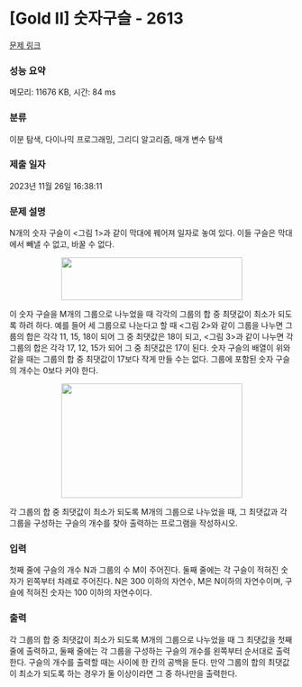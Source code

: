 # [Gold II] 숫자구슬 - 2613 

[문제 링크](https://www.acmicpc.net/problem/2613) 

### 성능 요약

메모리: 11676 KB, 시간: 84 ms

### 분류

이분 탐색, 다이나믹 프로그래밍, 그리디 알고리즘, 매개 변수 탐색

### 제출 일자

2023년 11월 26일 16:38:11

### 문제 설명

<p>N개의 숫자 구슬이 <그림 1>과 같이 막대에 꿰어져 일자로 놓여 있다. 이들 구슬은 막대에서 빼낼 수 없고, 바꿀 수 없다.</p>

<p style="text-align: center;"><img alt="" src="https://www.acmicpc.net/upload/images/zpnX89PzMGeEESangEe4ecW.png" style="width: 321px; height: 76px; "></p>

<p>이 숫자 구슬을 M개의 그룹으로 나누었을 때 각각의 그룹의 합 중 최댓값이 최소가 되도록 하려 하다. 예를 들어 세 그룹으로 나눈다고 할 때 <그림 2>와 같이 그룹을 나누면 그룹의 합은 각각 11, 15, 18이 되어 그 중 최댓값은 18이 되고, <그림 3>과 같이 나누면 각 그룹의 합은 각각 17, 12, 15가 되어 그 중 최댓값은 17이 된다. 숫자 구슬의 배열이 위와 같을 때는 그룹의 합 중 최댓값이 17보다 작게 만들 수는 없다. 그룹에 포함된 숫자 구슬의 개수는 0보다 커야 한다.</p>

<p style="text-align: center;"><img alt="" src="https://www.acmicpc.net/upload/images/9CfPHHJIQowLabmJuT.png" style="width: 321px; height: 203px; "></p>

<p>각 그룹의 합 중 최댓값이 최소가 되도록 M개의 그룹으로 나누었을 때, 그 최댓값과 각 그룹을 구성하는 구슬의 개수를 찾아 출력하는 프로그램을 작성하시오.</p>

### 입력 

 <p>첫째 줄에 구슬의 개수 N과 그룹의 수 M이 주어진다. 둘째 줄에는 각 구슬이 적혀진 숫자가 왼쪽부터 차례로 주어진다. N은 300 이하의 자연수, M은 N이하의 자연수이며, 구슬에 적혀진 숫자는 100 이하의 자연수이다.</p>

### 출력 

 <p>각 그룹의 합 중 최댓값이 최소가 되도록 M개의 그룹으로 나누었을 때 그 최댓값을 첫째 줄에 출력하고, 둘째 줄에는 각 그룹을 구성하는 구슬의 개수를 왼쪽부터 순서대로 출력한다. 구슬의 개수를 출력할 때는 사이에 한 칸의 공백을 둔다. 만약 그룹의 합의 최댓값이 최소가 되도록 하는 경우가 둘 이상이라면 그 중 하나만을 출력한다.</p>

